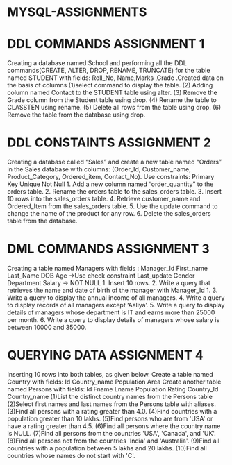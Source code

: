 # MYSQL-ASSIGNMENTS
# DDL COMMANDS ASSIGNMENT 1
Creating a database named School and performing all the DDL commands(CREATE, ALTER, DROP, RENAME, TRUNCATE) for the table named STUDENT with fields: Roll_No, Name,Marks ,Grade .Created data on the basis of columns (1)select command to display the table. (2) Adding column named Contact to the STUDENT table using alter. (3) Remove the Grade column from the Student table using drop. (4) Rename the table to CLASSTEN using rename. (5) Delete all rows from the table using drop. (6) Remove the table from the database using drop.
# DDL CONSTAINTS ASSIGNMENT 2
Creating a database called “Sales” and create a new table named “Orders” in the Sales database with columns: (Order_Id, Customer_name, Product_Category, Ordered_item, Contact_No). Use constraints: Primary Key Unique Not Null 1. Add a new column named “order_quantity” to the orders table. 2. Rename the orders table to the sales_orders table. 3. Insert 10 rows into the sales_orders table. 4. Retrieve customer_name and Ordered_Item from the sales_orders table. 5. Use the update command to change the name of the product for any row. 6. Delete the sales_orders table from the database.
# DML COMMANDS ASSIGNMENT 3
Creating a table named Managers with fields : Manager_Id First_name Last_Name DOB Age ->Use check constraint Last_update Gender Department Salary -> NOT NULL 1. Insert 10 rows. 2. Write a query that retrieves the name and date of birth of the manager with Manager_Id 1. 3. Write a query to display the annual income of all managers. 4. Write a query to display records of all managers except ‘Aaliya’. 5. Write a query to display details of managers whose department is IT and earns more than 25000 per month. 6. Write a query to display details of managers whose salary is between 10000 and 35000.
# QUERYING DATA ASSIGNMENT 4
Inserting 10 rows into both tables, as given below. Create a table named Country with fields: Id Country_name Population Area Create another table named Persons with fields: Id Fname Lname Population Rating Country_Id Country_name (1)List the distinct country names from the Persons table (2)Select first names and last names from the Persons table with aliases. (3)Find all persons with a rating greater than 4.0. (4)Find countries with a population greater than 10 lakhs. (5)Find persons who are from 'USA' or have a rating greater than 4.5. (6)Find all persons where the country name is NULL. (7)Find all persons from the countries 'USA', 'Canada', and 'UK'. (8)Find all persons not from the countries 'India' and 'Australia'. (9)Find all countries with a population between 5 lakhs and 20 lakhs. (10)Find all countries whose names do not start with 'C'.
